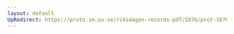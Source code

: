 ```yaml
---
layout: default
UpRedirect: https://pruto.im.uu.se/riksdagen-records-pdf/1876/prot-1876--ak--051/prot-1876--ak--051_012.pdf
---
```

